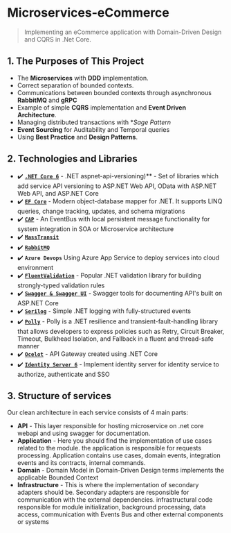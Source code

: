 # Microservices-eCommerce
> Implementing an eCommerce application with Domain-Driven Design and CQRS in .Net Core.

## 1. The Purposes of This Project
- The **Microservices** with **DDD** implementation.
- Correct separation of bounded contexts.
- Communications between bounded contexts through asynchronous **RabbitMQ** and **gRPC**
- Example of simple **CQRS** implementation and **Event Driven Architecture**.
- Managing distributed transactions with **Sage Pattern*
- **Event Sourcing** for Auditability and Temporal queries
- Using **Best Practice** and **Design Patterns**.

## 2. Technologies and Libraries
- ✔️ **[`.NET Core 6`](https://dotnet.microsoft.com/download)** - .NET aspnet-api-versioning)** - Set of libraries which add service API versioning to ASP.NET Web API, OData with ASP.NET Web API, and ASP.NET Core
- ✔️ **[`EF Core`](https://github.com/dotnet/efcore)** - Modern object-database mapper for .NET. It supports LINQ queries, change tracking, updates, and schema migrations
- ✔️ **[`CAP`](https://github.com/dotnetcore/CAP)** - An EventBus with local persistent message functionality for system integration in SOA or Microservice architecture
- ✔️ **[`MassTransit`](https://masstransit.io/)** 
- ✔️ **[`RabbitMQ`](https://masstransit.io/)** 
- ✔️ **`Azure Devops`** Using Azure App Service to deploy services into cloud environment
- ✔️ **[`FluentValidation`](https://github.com/FluentValidation/FluentValidation)** - Popular .NET validation library for building strongly-typed validation rules
- ✔️ **[`Swagger & Swagger UI`](https://github.com/domaindrivendev/Swashbuckle.AspNetCore)** - Swagger tools for documenting API's built on ASP.NET Core
- ✔️ **[`Serilog`](https://github.com/serilog/serilog)** - Simple .NET logging with fully-structured events
- ✔️ **[`Polly`](https://github.com/App-vNext/Polly)** - Polly is a .NET resilience and transient-fault-handling library that allows developers to express policies such as Retry, Circuit Breaker, Timeout, Bulkhead Isolation, and Fallback in a fluent and thread-safe manner
- ✔️ **[`Ocelot`](https://github.com/ThreeMammals/Ocelot)** - API Gateway created using .NET Core
- ✔️ **[`Identity Server 6`](https://duendesoftware.com/products/identityserver)** - Implement identity server for identity service to authorize, authenticate and SSO


## 3. Structure of services
Our clean architecture in each service consists of 4 main parts:
- **API** - This layer responsible for hosting microservice on .net core webapi and using swagger for documentation.
- **Application** - Here you should find the implementation of use cases related to the module. the application is responsible for requests processing. Application contains use cases, domain events, integration events and its contracts, internal commands.
- **Domain** - Domain Model in Domain-Driven Design terms implements the applicable Bounded Context
- **Infrastructure** - This is where the implementation of secondary adapters should be. Secondary adapters are responsible for communication with the external dependencies.
infrastructural code responsible for module initialization, background processing, data access, communication with Events Bus and other external components or systems
